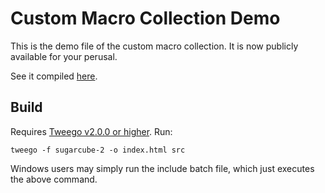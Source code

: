 # Custom Macro Collection Demo
This is the demo file of the custom macro collection. It is now publicly available for your perusal.

See it compiled [here](https://macros.twinelab.net/demo/).

## Build

Requires [Tweego v2.0.0 or higher](https://www.motoslave.net/tweego/). Run:

```shell
tweego -f sugarcube-2 -o index.html src
```

Windows users may simply run the include batch file, which just executes the above command.